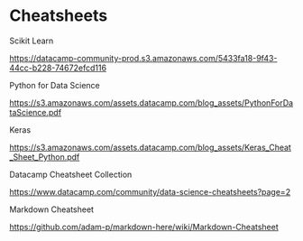 # Cheatsheets

Scikit Learn 

https://datacamp-community-prod.s3.amazonaws.com/5433fa18-9f43-44cc-b228-74672efcd116


Python for Data Science 

https://s3.amazonaws.com/assets.datacamp.com/blog_assets/PythonForDataScience.pdf


Keras  

https://s3.amazonaws.com/assets.datacamp.com/blog_assets/Keras_Cheat_Sheet_Python.pdf


Datacamp Cheatsheet Collection 

https://www.datacamp.com/community/data-science-cheatsheets?page=2


Markdown Cheatsheet

https://github.com/adam-p/markdown-here/wiki/Markdown-Cheatsheet

